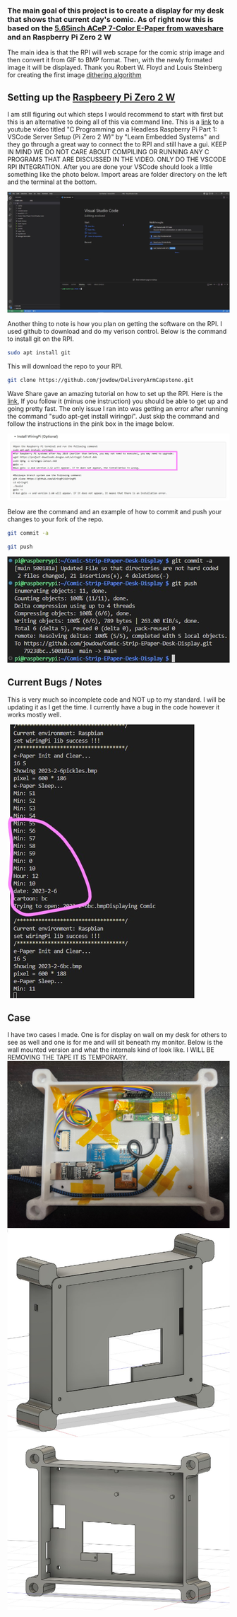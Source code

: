 ### The main goal of this project is to create a display for my desk that shows that current day's comic. As of right now this is based on the [5.65inch ACeP 7-Color E-Paper from waveshare](https://www.waveshare.com/product/displays/e-paper/epaper-1/5.65inch-e-paper-module-f.htm) and an Raspberry Pi Zero 2 W

The main idea is that the RPI will web scrape for the comic strip image and then convert it from GIF to BMP format. Then, with the newly formated image it will be displayed. Thank you Robert W. Floyd and Louis Steinberg for creating the first image [dithering algorithm](https://en.wikipedia.org/wiki/Floyd%E2%80%93Steinberg_dithering)


## Setting up the [Raspbeery Pi Zero 2 W](https://www.raspberrypi.com/products/raspberry-pi-zero-2-w/)

I am still figuring out which steps I would recommend to start with first but this is an alternative to doing all of this via command line. This is a [link](https://youtu.be/yVW8LftDSwg?t=209) to a youtube video titled "C Programming on a Headless Raspberry Pi Part 1: VSCode Server Setup (Pi Zero 2 W)" by "Learn Embedded Systems" and they go through a great way to connect the to RPI and still have a gui. KEEP IN MIND WE DO NOT CARE ABOUT COMPILING OR RUNNING ANY C PROGRAMS THAT ARE DISCUSSED IN THE VIDEO. ONLY DO THE VSCODE RPI INTEGRATION. After you are done your VSCode should look a little something like the photo below. Import areas are folder directory on the left and the terminal at the bottom.

![VSCode.jpg](Docs/VSCodeMainScreen.jpg)

Another thing to note is how you plan on getting the software on the RPI. I used github to download and do my verison control. Below is the command to install git on the RPI.
```sh
sudo apt install git
```
This will download the repo to your RPI.
```sh
git clone https://github.com/jowdow/DeliveryArmCapstone.git
```

Wave Share gave an amazing tutorial on how to set up the RPI. Here is the [link](https://www.waveshare.com/wiki/5.65inch_e-Paper_Module_(F)_Manual#Working_With_Raspberry_Pi), If you follow it (minus one instruction) you should be able to get up and going pretty fast. The only issue I ran into was getting an error after running the command "sudo apt-get install wiringpi". Just skip the command and follow the instructions in the pink box in the image below.

![WiringPi.jpg](Docs/WiringPi.jpg)


Below are the command and an example of how to commit and push your changes to your fork of the repo.
```sh
git commit -a
```
```sh
git push
```
![commandsforcommiting.jpg](Docs/commandsforcommiting.jpg)

## Current Bugs / Notes
This is very much so incomplete code and NOT up to my standard. I will be updating it as I get the time. I currently have a bug in the code however it works mostly well.

![CurrentBug.jpg](Docs/CurrentBugMinuteZeroToMinuteTen.jpg)

## Case
I have two cases I made. One is for display on wall on my desk for others to see as well and one is for me and will sit beneath my monitor. Below is the wall mounted version and what the internals kind of look like. I WILL BE REMOVING THE TAPE IT IS TEMPORARY.
![Back.jpg](Docs/Back.jpg)
![FrontImage.jpg](Docs/FrontImage.jpg)
![BackImage.jpg](Docs/BackImage.jpg)
